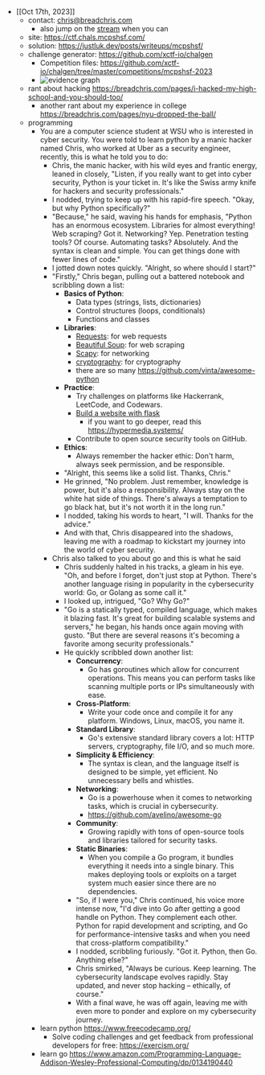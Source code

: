 - [[Oct 17th, 2023]]
	- contact: chris@breadchris.com
		- also jump on the [stream](https://www.youtube.com/channel/UCPXLlws-fdfqyuPfTQYgiwg) when you can
	- site: https://ctf.chals.mcpshsf.com/
	- solution: https://justluk.dev/posts/writeups/mcpshsf/
	- challenge generator: https://github.com/xctf-io/chalgen
		- Competition files: https://github.com/xctf-io/chalgen/tree/master/competitions/mcpshsf-2023
		- ![evidence graph](https://github.com/xctf-io/chalgen/raw/master/competitions/mcpshsf-2023/evidence_graph.png)
	- rant about hacking https://breadchris.com/pages/i-hacked-my-high-school-and-you-should-too/
		- another rant about my experience in college https://breadchris.com/pages/nyu-dropped-the-ball/
	- programming
		- You are a computer science student at WSU who is interested in cyber security. You were told to learn python by a manic hacker named Chris, who worked at Uber as a security engineer, recently, this is what he told you to do:
			- Chris, the manic hacker, with his wild eyes and frantic energy, leaned in closely, "Listen, if you really want to get into cyber security, Python is your ticket in. It's like the Swiss army knife for hackers and security professionals."
			- I nodded, trying to keep up with his rapid-fire speech. "Okay, but why Python specifically?"
			- "Because," he said, waving his hands for emphasis, "Python has an enormous ecosystem. Libraries for almost everything! Web scraping? Got it. Networking? Yep. Penetration testing tools? Of course. Automating tasks? Absolutely. And the syntax is clean and simple. You can get things done with fewer lines of code."
			- I jotted down notes quickly. "Alright, so where should I start?"
			- "Firstly," Chris began, pulling out a battered notebook and scribbling down a list:
				- **Basics of Python**:
					- Data types (strings, lists, dictionaries)
					- Control structures (loops, conditionals)
					- Functions and classes
				- **Libraries**:
					- [Requests](https://requests.readthedocs.io/en/latest/): for web requests
					- [Beautiful Soup](https://www.crummy.com/software/BeautifulSoup/bs4/doc/): for web scraping
					- [Scapy](https://scapy.net/): for networking
					- [cryptography](https://cryptography.io/en/latest/): for cryptography
					- there are so many https://github.com/vinta/awesome-python
				- **Practice**:
					- Try challenges on platforms like Hackerrank, LeetCode, and Codewars.
					- [Build a website with flask](https://flask.palletsprojects.com/en/3.0.x/quickstart/)
						- if you want to go deeper, read this https://hypermedia.systems/
					- Contribute to open source security tools on GitHub.
				- **Ethics**:
					- Always remember the hacker ethic: Don't harm, always seek permission, and be responsible.
				- "Alright, this seems like a solid list. Thanks, Chris."
				- He grinned, "No problem. Just remember, knowledge is power, but it's also a responsibility. Always stay on the white hat side of things. There's always a temptation to go black hat, but it's not worth it in the long run."
				- I nodded, taking his words to heart, "I will. Thanks for the advice."
				- And with that, Chris disappeared into the shadows, leaving me with a roadmap to kickstart my journey into the world of cyber security.
			- Chris also talked to you about go and this is what he said
				- Chris suddenly halted in his tracks, a gleam in his eye. "Oh, and before I forget, don't just stop at Python. There's another language rising in popularity in the cybersecurity world: Go, or Golang as some call it."
				- I looked up, intrigued, "Go? Why Go?"
				- "Go is a statically typed, compiled language, which makes it blazing fast. It's great for building scalable systems and servers," he began, his hands once again moving with gusto. "But there are several reasons it's becoming a favorite among security professionals."
				- He quickly scribbled down another list:
					- **Concurrency**:
						- Go has goroutines which allow for concurrent operations. This means you can perform tasks like scanning multiple ports or IPs simultaneously with ease.
					- **Cross-Platform**:
						- Write your code once and compile it for any platform. Windows, Linux, macOS, you name it.
					- **Standard Library**:
						- Go's extensive standard library covers a lot: HTTP servers, cryptography, file I/O, and so much more.
					- **Simplicity & Efficiency**:
						- The syntax is clean, and the language itself is designed to be simple, yet efficient. No unnecessary bells and whistles.
					- **Networking**:
						- Go is a powerhouse when it comes to networking tasks, which is crucial in cybersecurity.
						- https://github.com/avelino/awesome-go
					- **Community**:
						- Growing rapidly with tons of open-source tools and libraries tailored for security tasks.
					- **Static Binaries**:
						- When you compile a Go program, it bundles everything it needs into a single binary. This makes deploying tools or exploits on a target system much easier since there are no dependencies.
					- "So, if I were you," Chris continued, his voice more intense now, "I'd dive into Go after getting a good handle on Python. They complement each other. Python for rapid development and scripting, and Go for performance-intensive tasks and when you need that cross-platform compatibility."
					- I nodded, scribbling furiously. "Got it. Python, then Go. Anything else?"
					- Chris smirked, "Always be curious. Keep learning. The cybersecurity landscape evolves rapidly. Stay updated, and never stop hacking – ethically, of course."
					- With a final wave, he was off again, leaving me with even more to ponder and explore on my cybersecurity journey.
		- learn python https://www.freecodecamp.org/
			- Solve coding challenges and get feedback from professional developers for free: https://exercism.org/
		- learn go https://www.amazon.com/Programming-Language-Addison-Wesley-Professional-Computing/dp/0134190440